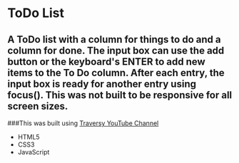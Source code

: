 # ToDo List
## A ToDo list with a column for things to do and a column for done. The input box can use the add button or the keyboard's ENTER to add new items to the To Do column. After each entry, the input box is ready for another entry using focus(). This was not built to be responsive for all screen sizes. 
###This  was built using [Traversy YouTube Channel](https://youtu.be/dHtyDron5ik)


- HTML5
- CSS3
- JavaScript